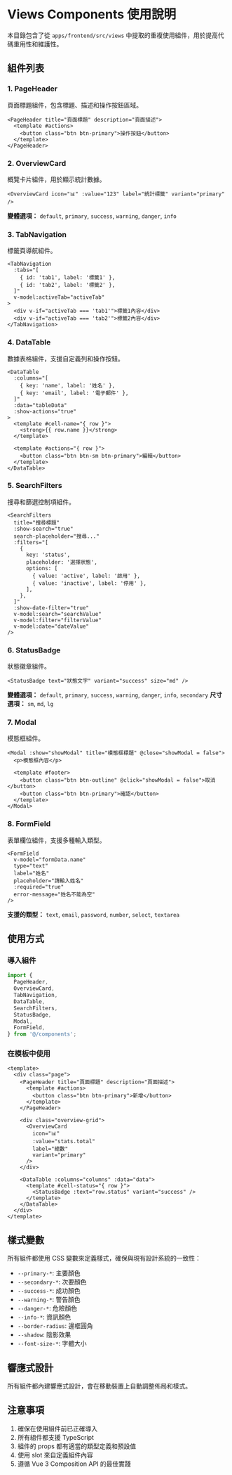 # Views Components 使用說明

本目錄包含了從 `apps/frontend/src/views` 中提取的重複使用組件，用於提高代碼重用性和維護性。

## 組件列表

### 1. PageHeader

頁面標題組件，包含標題、描述和操作按鈕區域。

```vue
<PageHeader title="頁面標題" description="頁面描述">
  <template #actions>
    <button class="btn btn-primary">操作按鈕</button>
  </template>
</PageHeader>
```

### 2. OverviewCard

概覽卡片組件，用於顯示統計數據。

```vue
<OverviewCard icon="📊" :value="123" label="統計標籤" variant="primary" />
```

**變體選項：** `default`, `primary`, `success`, `warning`, `danger`, `info`

### 3. TabNavigation

標籤頁導航組件。

```vue
<TabNavigation
  :tabs="[
    { id: 'tab1', label: '標籤1' },
    { id: 'tab2', label: '標籤2' },
  ]"
  v-model:activeTab="activeTab"
>
  <div v-if="activeTab === 'tab1'">標籤1內容</div>
  <div v-if="activeTab === 'tab2'">標籤2內容</div>
</TabNavigation>
```

### 4. DataTable

數據表格組件，支援自定義列和操作按鈕。

```vue
<DataTable
  :columns="[
    { key: 'name', label: '姓名' },
    { key: 'email', label: '電子郵件' },
  ]"
  :data="tableData"
  :show-actions="true"
>
  <template #cell-name="{ row }">
    <strong>{{ row.name }}</strong>
  </template>
  
  <template #actions="{ row }">
    <button class="btn btn-sm btn-primary">編輯</button>
  </template>
</DataTable>
```

### 5. SearchFilters

搜尋和篩選控制項組件。

```vue
<SearchFilters
  title="搜尋標題"
  :show-search="true"
  search-placeholder="搜尋..."
  :filters="[
    {
      key: 'status',
      placeholder: '選擇狀態',
      options: [
        { value: 'active', label: '啟用' },
        { value: 'inactive', label: '停用' },
      ],
    },
  ]"
  :show-date-filter="true"
  v-model:search="searchValue"
  v-model:filter="filterValue"
  v-model:date="dateValue"
/>
```

### 6. StatusBadge

狀態徽章組件。

```vue
<StatusBadge text="狀態文字" variant="success" size="md" />
```

**變體選項：** `default`, `primary`, `success`, `warning`, `danger`, `info`, `secondary`
**尺寸選項：** `sm`, `md`, `lg`

### 7. Modal

模態框組件。

```vue
<Modal :show="showModal" title="模態框標題" @close="showModal = false">
  <p>模態框內容</p>
  
  <template #footer>
    <button class="btn btn-outline" @click="showModal = false">取消</button>
    <button class="btn btn-primary">確認</button>
  </template>
</Modal>
```

### 8. FormField

表單欄位組件，支援多種輸入類型。

```vue
<FormField
  v-model="formData.name"
  type="text"
  label="姓名"
  placeholder="請輸入姓名"
  :required="true"
  error-message="姓名不能為空"
/>
```

**支援的類型：** `text`, `email`, `password`, `number`, `select`, `textarea`

## 使用方式

### 導入組件

```typescript
import {
  PageHeader,
  OverviewCard,
  TabNavigation,
  DataTable,
  SearchFilters,
  StatusBadge,
  Modal,
  FormField,
} from '@/components';
```

### 在模板中使用

```vue
<template>
  <div class="page">
    <PageHeader title="頁面標題" description="頁面描述">
      <template #actions>
        <button class="btn btn-primary">新增</button>
      </template>
    </PageHeader>

    <div class="overview-grid">
      <OverviewCard
        icon="📊"
        :value="stats.total"
        label="總數"
        variant="primary"
      />
    </div>

    <DataTable :columns="columns" :data="data">
      <template #cell-status="{ row }">
        <StatusBadge :text="row.status" variant="success" />
      </template>
    </DataTable>
  </div>
</template>
```

## 樣式變數

所有組件都使用 CSS 變數來定義樣式，確保與現有設計系統的一致性：

- `--primary-*`: 主要顏色
- `--secondary-*`: 次要顏色
- `--success-*`: 成功顏色
- `--warning-*`: 警告顏色
- `--danger-*`: 危險顏色
- `--info-*`: 資訊顏色
- `--border-radius`: 邊框圓角
- `--shadow`: 陰影效果
- `--font-size-*`: 字體大小

## 響應式設計

所有組件都內建響應式設計，會在移動裝置上自動調整佈局和樣式。

## 注意事項

1. 確保在使用組件前已正確導入
2. 所有組件都支援 TypeScript
3. 組件的 props 都有適當的類型定義和預設值
4. 使用 slot 來自定義組件內容
5. 遵循 Vue 3 Composition API 的最佳實踐
